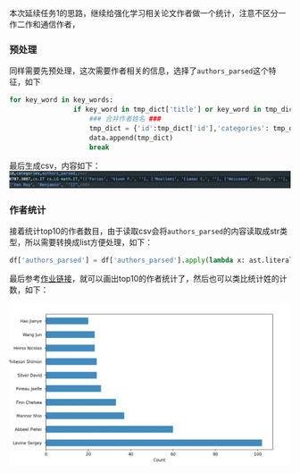 本次延续任务1的思路，继续给强化学习相关论文作者做一个统计，注意不区分一作二作和通信作者，

### 预处理

同样需要先预处理，这次需要作者相关的信息，选择了```authors_parsed```这个特征，如下

```python
for key_word in key_words:
                if key_word in tmp_dict['title'] or key_word in tmp_dict['abstract']:
                    ### 合并作者姓名 ###
                    tmp_dict = {'id':tmp_dict['id'],'categories': tmp_dict['categories'],'update_date':tmp_dict["update_date"], 'authors_parsed': tmp_dict['authors_parsed']}
                    data.append(tmp_dict)         
                    break
```

最后生成csv，内容如下：![image-20210115162753976](assets/image-20210115162753976.png)

### 作者统计

接着统计top10的作者数目，由于读取csv会将```authors_parsed```的内容读取成str类型，所以需要转换成list方便处理，如下：

```python
df['authors_parsed'] = df['authors_parsed'].apply(lambda x: ast.literal_eval(x)) # 读取的str转list
```

最后参考[作业链接](https://github.com/datawhalechina/team-learning-data-mining/blob/master/AcademicTrends/Task2%20%E8%AE%BA%E6%96%87%E4%BD%9C%E8%80%85%E7%BB%9F%E8%AE%A1.md)，就可以画出top10的作者统计了，然后也可以类比统计姓的计数，如下：

![image-20210115163053631](assets/image-20210115163053631.png)